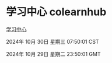 # 学习中心 colearnhub
[学习中心](http://219.139.197.74:56308/colearnhub/)

2024年 10月 30日 星期三 07:50:01 CST

2024年 10月 29日 星期二 23:50:01 GMT
